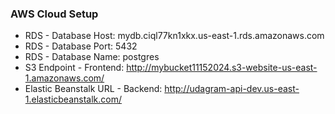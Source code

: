 ### AWS Cloud Setup
- RDS - Database Host: mydb.ciql77kn1xkx.us-east-1.rds.amazonaws.com
- RDS - Database Port: 5432
- RDS - Database Name: postgres
- S3 Endpoint - Frontend: http://mybucket11152024.s3-website-us-east-1.amazonaws.com/
- Elastic Beanstalk URL - Backend: http://udagram-api-dev.us-east-1.elasticbeanstalk.com/
